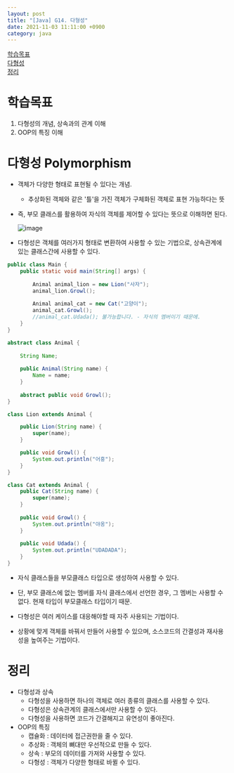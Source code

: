 ```yaml
---
layout: post
title: "[Java] G14. 다형성"
date: 2021-11-03 11:11:00 +0900
category: java
---
```


[학습목표](#학습목표)  
[다형성](#다형성-polymorphism)  
[정리](#정리)

# 학습목표

1. 다형성의 개념, 상속과의 관계 이해
2. OOP의 특징 이해

# 다형성 Polymorphism

- 객체가 다양한 형태로 표현될 수 있다는 개념.
    - 추상화된 객체와 같은 '틀'을 가진 객체가 구체화된 객체로 표현 가능하다는 뜻
- 즉, 부모 클래스를 활용하여 자식의 객체를 제어할 수 있다는 뜻으로 이해하면 된다.
    
    ![image](https://user-images.githubusercontent.com/75327385/140003489-1950d672-5da8-4a4d-8c76-3f4492538822.png)

    
- 다형성은 객체를 여러가지 형태로 변환하여 사용할 수 있는 기법으로, 상속관계에 있는 클래스간에 사용할 수 있다.

```java
public class Main {
	public static void main(String[] args) {
		
		Animal animal_lion = new Lion("사자");
		animal_lion.Growl();
		
		Animal animal_cat = new Cat("고양이");
		animal_cat.Growl();
		//animal_cat.Udada(); 불가능합니다. - 자식의 멤버이기 때문에.
	}
}

abstract class Animal {
	
	String Name;
	
	public Animal(String name) {
		Name = name;
	}
	
	abstract public void Growl(); 
}

class Lion extends Animal {

	public Lion(String name) {
		super(name);
	}

	public void Growl() {		
		System.out.println("어흥");
	}
}

class Cat extends Animal {
	public Cat(String name) {
		super(name);
	}
	
	public void Growl() {		
		System.out.println("야옹");
	}
	
	public void Udada() {
		System.out.println("UDADADA");
	}
}
```

- 자식 클래스들을 부모클래스 타입으로 생성하여 사용할 수 있다.
- 단, 부모 클래스에 없는 멤버를 자식 클래스에서 선언한 경우, 그 멤버는 사용할 수 없다. 현재 타입이 부모클래스 타입이기 때문.

- 다형성은 여러 케이스를 대응해야할 때 자주 사용되는 기법이다.
- 상황에 맞게 객체를 바꿔서 만들어 사용할 수 있으며, 소스코드의 간결성과 재사용성을 높여주는 기법이다.

# 정리

- 다형성과 상속
    - 다형성을 사용하면 하나의 객체로 여러 종류의 클래스를 사용할 수 있다.
    - 다형성은 상속관계의 클래스에서만 사용할 수 있다.
    - 다형성을 사용하면 코드가 간결해지고 유연성이 좋아진다.
- OOP의 특징
    - 캡슐화 : 데이터에 접근권한을 줄 수 있다.
    - 추상화 : 객체의 뼈대만 우선적으로 만들 수 있다.
    - 상속 : 부모의 데이터를 가져와 사용할 수 있다.
    - 다형성 : 객체가 다양한 형태로 바뀔 수 있다.